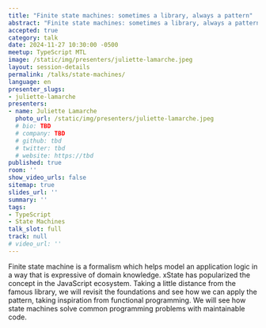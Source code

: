 ```yaml
---
title: "Finite state machines: sometimes a library, always a pattern"
abstract: "Finite state machines: sometimes a library, always a pattern"
accepted: true
category: talk
date: 2024-11-27 10:30:00 -0500
meetup: TypeScript MTL
image: /static/img/presenters/juliette-lamarche.jpeg
layout: session-details
permalink: /talks/state-machines/
language: en
presenter_slugs:
- juliette-lamarche
presenters:
- name: Juliette Lamarche
  photo_url: /static/img/presenters/juliette-lamarche.jpeg
  # bio: TBD
  # company: TBD
  # github: tbd
  # twitter: tbd
  # website: https://tbd
published: true
room: ''
show_video_urls: false
sitemap: true
slides_url: ''
summary: ''
tags:
- TypeScript
- State Machines
talk_slot: full
track: null
# video_url: ''
---
```


Finite state machine is a formalism which helps model an application logic in a way that is expressive of domain knowledge. xState has popularized the concept in the JavaScript ecosystem. Taking a little distance from the famous library, we will revisit the foundations and see how we can apply the pattern, taking inspiration from functional programming. We will see how state machines solve common programming problems with maintainable code.
